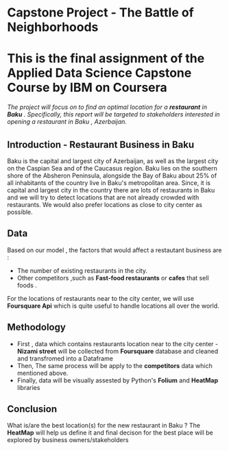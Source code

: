 # Capstone Project - The Battle of Neighborhoods
# This is the final assignment of the Applied Data Science Capstone Course by IBM on Coursera 

###### The project will focus on to find an optimal location for a **restaurant** in **Baku** . Specifically, this report will be targeted to stakeholders interested in opening a restaurant in Baku , Azerbaijan.


## Introduction - Restaurant Business in Baku

  Baku is the capital and largest city of Azerbaijan, as well as the largest city on the Caspian Sea and of the Caucasus region. Baku lies on the southern shore of the Absheron Peninsula, alongside the Bay of Baku about 25% of all inhabitants of the country live in Baku's metropolitan area. Since, it is capital and largest city in the country there are lots of restaurants in Baku and  we will try to detect locations that are not already crowded with restaurants. We would also prefer locations as close to city center as possible.

## Data 
 Based on our model , the factors that would affect a restautant business are :
- The number of existing restaurants in the city.
- Other competitors ,such as **Fast-food restaurants** or **cafes** that sell foods .

For the locations of restaurants near to the city center, we will use **Foursquare Api** which is quite useful to handle locations all over the world.

## Methodology
- First , data which contains restaurants location near to the city center - **Nizami street** will be collected from **Foursquare** database and cleaned and transfromed into a Dataframe
- Then, The same process will be apply to the **competitors** data which mentioned above.
- Finally, data will be visually assested by Python's **Folium** and **HeatMap** libraries

## Conclusion
What is/are  the best location(s) for the new restaurant in Baku ? The **HeatMap** will help us define it and final decison for the best place will be explored by business owners/stakeholders
